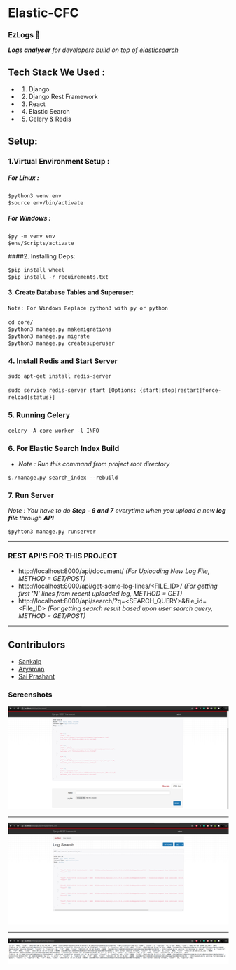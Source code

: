 # Elastic-CFC
### EzLogs 📝

***Logs analyser** for developers build on top of [elasticsearch](https://www.elastic.co/)*

## Tech Stack We Used :
- 1. Django 
- 2. Django Rest Framework
- 3. React
- 4. Elastic Search
- 5. Celery & Redis


## Setup:

### 1.Virtual Environment Setup :
##### For Linux :
```
$python3 venv env 
$source env/bin/activate
```
##### For Windows :
```
$py -m venv env
$env/Scripts/activate
```
####2. Installing Deps:

```
$pip install wheel
$pip install -r requirements.txt
```
#### 3. Create Database Tables and Superuser:

```
Note: For Windows Replace python3 with py or python

cd core/
$python3 manage.py makemigrations
$python3 manage.py migrate
$python3 manage.py createsuperuser
```


### 4. Install Redis and Start Server
```
sudo apt-get install redis-server

sudo service redis-server start [Options: {start|stop|restart|force-reload|status}]

```

### 5. Running Celery

`celery -A core worker -l INFO`

### 6. For Elastic Search Index Build 

- *Note : Run this command from project root directory*
```
$./manage.py search_index --rebuild

```
### 7. Run Server

*Note : You have to do **Step - 6 and 7** everytime when you upload a new **log file** through **API***

```
$pyhton3 manage.py runserver

```
<hr>

### REST API'S FOR THIS PROJECT
 - http://localhost:8000/api/document/ *(For Uploading New Log File, METHOD = GET/POST)*
 - http://localhost:8000/api/get-some-log-lines/<FILE_ID>/    *(For getting first 'N' lines from recent uploaded log, METHOD = GET)*
 - http://localhost:8000/api/search/?q=<SEARCH_QUERY>&file_id=<File_ID> *(For getting search result based upon user search query, METHOD = GET/POST)*
 
<hr>

## Contributors
- [Sankalp](https://github.com/codesankalp)
- [Aryaman](https://github.com/Aryamanz29)
- [Sai Prashant](https://github.com/Sai-02)

### Screenshots

![ss1](./screenshots/ss1.png)

<hr>

![ss2](./screenshots/ss2.png)

<hr>

![ss3](./screenshots/ss3.png)